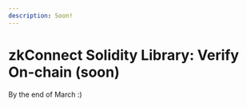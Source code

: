 ```yaml
---
description: Soon!
---
```


# zkConnect Solidity Library: Verify On-chain (soon)

By the end of March :)
